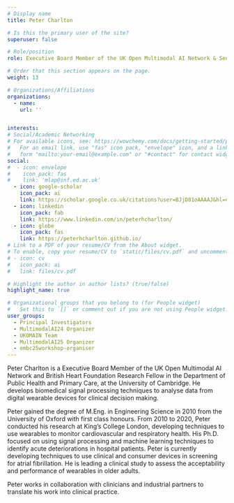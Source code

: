 ```yaml
---
# Display name
title: Peter Charlton

# Is this the primary user of the site?
superuser: false

# Role/position
role: Executive Board Member of the UK Open Multimodal AI Network & Senior Research Scientist, Nokia Bell Labs

# Order that this section appears on the page.
weight: 13

# Organizations/Affiliations
organizations:
  - name:
    url: '' 


interests:
# Social/Academic Networking
# For available icons, see: https://wowchemy.com/docs/getting-started/page-builder/#icons
#   For an email link, use "fas" icon pack, "envelope" icon, and a link in the
#   form "mailto:your-email@example.com" or "#contact" for contact widget.
social:
#  - icon: envelope
#    icon_pack: fas
#    link: 'mlap@inf.ed.ac.uk'
  - icon: google-scholar
    icon_pack: ai
    link: https://scholar.google.co.uk/citations?user=BJjD81oAAAAJ&hl=en
  - icon: linkedin
    icon_pack: fab
    link: https://www.linkedin.com/in/peterhcharlton/
  - icon: globe
    icon_pack: fas
    link: https://peterhcharlton.github.io/
# Link to a PDF of your resume/CV from the About widget.
# To enable, copy your resume/CV to `static/files/cv.pdf` and uncomment the lines below.
# - icon: cv
#   icon_pack: ai
#   link: files/cv.pdf

# Highlight the author in author lists? (true/false)
highlight_name: true

# Organizational groups that you belong to (for People widget)
#   Set this to `[]` or comment out if you are not using People widget.
user_groups:
  - Principal Investigators
  - MultimodalAI24 Organizer
  - UKOMAIN Team
  - MultimodalAI25 Organizer
  - embc25workshop-organiser
---
```

Peter Charlton is a Executive Board Member of the UK Open Multimodal AI Network and British Heart Foundation Research Fellow in the Department of Public Health and Primary Care, at the University of Cambridge. He develops biomedical signal processing techniques to analyse data from digital wearable devices for clinical decision making.

Peter gained the degree of M.Eng. in Engineering Science in 2010 from the University of Oxford with first class honours. From 2010 to 2020, Peter conducted his research at King’s College London, developing techniques to use wearables to monitor cardiovascular and respiratory health. His Ph.D. focused on using signal processing and machine learning techniques to identify acute deteriorations in hospital patients. Peter is currently developing techniques to use clinical and consumer devices in screening for atrial fibrillation. He is leading a clinical study to assess the acceptability and performance of wearables in older adults.

Peter works in collaboration with clinicians and industrial partners to translate his work into clinical practice.

